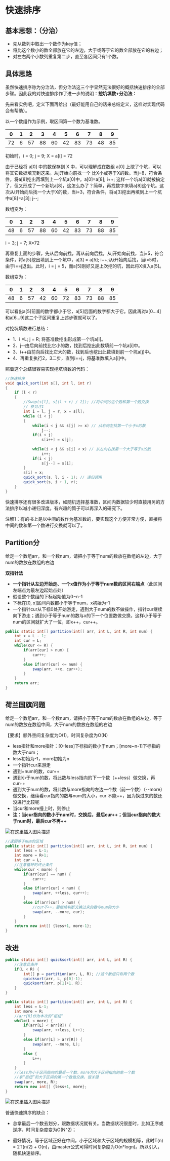 # 快速排序

## 基本思想：（分治）

- 先从数列中取出一个数作为key值；
- 将比这个数小的数全部放在它的左边，大于或等于它的数全部放在它的右边；
- 对左右两个小数列重复第二步，直至各区间只有1个数。

## 具体思路

虽然快速排序称为分治法，但分治法这三个字显然无法很好的概括快速排序的全部步骤。因此我的对快速排序作了进一步的说明：**挖坑填数+分治法：**

先来看实例吧，定义下面再给出（最好能用自己的话来总结定义，这样对实现代码会有帮助）。

以一个数组作为示例，取区间第一个数为基准数。

| 0    | 1    | 2    | 3    | 4    | 5    | 6    | 7    | 8    | 9    |
| ---- | ---- | ---- | ---- | ---- | ---- | ---- | ---- | ---- | ---- |
| 72   | 6    | 57   | 88   | 60   | 42   | 83   | 73   | 48   | 85   |

初始时，i = 0; j = 9;  X = a[i] = 72

由于已经将 a[0] 中的数保存到 X 中，可以理解成在数组 a[0] 上挖了个坑，可以将其它数据填充到这来。从j开始向前找一个 比X小或等于X的数。当j=8，符合条件，将a[8]挖出再填到上一个坑a[0]中。a[0]=a[8]; i++; 这样一个坑a[0]就被搞定了，但又形成了一个新坑a[8]，这怎么办了？简单，再找数字来填a[8]这个坑。这次从i开始向后找一个大于X的数，当i=3，符合条件，将a[3]挖出再填到上一个坑中a[8]=a[3]; j--;

数组变为：

| 0    | 1    | 2    | 3    | 4    | 5    | 6    | 7    | 8    | 9    |
| ---- | ---- | ---- | ---- | ---- | ---- | ---- | ---- | ---- | ---- |
| 48   | 6    | 57   | 88   | 60   | 42   | 83   | 73   | 88   | 85   |

i = 3;  j = 7;  X=72

再重复上面的步骤，先从后向前找，再从前向后找，从j开始向前找，当j=5，符合条件，将a[5]挖出填到上一个坑中，a[3] = a[5]; i++;从i开始向后找，当i=5时，由于i==j退出。此时，i = j = 5，而a[5]刚好又是上次挖的坑，因此将X填入a[5]。

数组变为：

| 0    | 1    | 2    | 3    | 4    | 5    | 6    | 7    | 8    | 9    |
| ---- | ---- | ---- | ---- | ---- | ---- | ---- | ---- | ---- | ---- |
| 48   | 6    | 57   | 42   | 60   | 72   | 83   | 73   | 88   | 85   |

可以看出a[5]前面的数字都小于它，a[5]后面的数字都大于它。因此再对a[0…4]和a[6…9]这二个子区间重复上述步骤就可以了。

对挖坑填数进行总结：

- 1．i =L; j = R; 将基准数挖出形成第一个坑a[i]。
- 2．j--由后向前找比它小的数，找到后挖出此数填前一个坑a[i]中。
- 3．i++由前向后找比它大的数，找到后也挖出此数填到前一个坑a[j]中。
- 4．再重复执行2，3二步，直到i==j，将基准数填入a[i]中。

照着这个总结很容易实现挖坑填数的代码：

```java
//快速排序
void quick_sort(int s[], int l, int r)
{
    if (l < r)
    {
        //Swap(s[l], s[(l + r) / 2]); //将中间的这个数和第一个数交换
        // 参见注1
        int i = l, j = r, x = s[l];
        while (i < j)
        {
            while(i < j && s[j] >= x) // 从右向左找第一个小于x的数
                j--;  
            if(i < j) 
                s[i++] = s[j];
            
            while(i < j && s[i] < x) // 从左向右找第一个大于等于x的数
                i++;  
            if(i < j) 
                s[j--] = s[i];
        }
        s[i] = x;
        quick_sort(s, l, i - 1); // 递归调用 
        quick_sort(s, i + 1, r);
    }
}
```

快速排序还有很多改进版本，如随机选择基准数，区间内数据较少时直接用另的方法排序以减小递归深度。有兴趣的筒子可以再深入的研究下。

注解1：有的书上是以中间的数作为基准数的，要实现这个方便非常方便，直接将中间的数和第一个数进行交换就可以了。

## Partition分

​	给定一个数组arr，和一个数num，请把小于等于num的数放在数组的左边，大于num的数放在数组的右边

**双指针法**

- **一个指针从左边开始走、一个x值作为小于等于num数的区间右端点**（此区间左端点为最左边起始点处）
- 假设整个数组的下标起始值为0~n-1
- 下标在[0, x]区间内数都小于等于num，x初始为-1
- 一个指针cur从下标0处开始游走，遇到大于num的数不做操作，指针cur继续向下游走；遇到小于等于num的数与x的下一个位置数做交换，这样小于等于num的区间就扩大了一位，即x++，cur++。

```java
public static int[] partition(int[] arr, int L, int R, int num) {
    int x = L - 1;
    int cur = L;
    while(cur <= R) {
        if(arr[cur] > num) {
            cur++;
        }
        else if(arr[cur] <= num) {
            swap(arr, ++x, cur++);
        }
    }
    return arr;
}
```

## 荷兰国旗问题

​	给定一个数组arr，和一个数num，请把小于等于num的数放在数组的左边，等于num的数放在数组中间，大于num的数放在数组的右边

【要求】额外空间复杂度为O(1)，时间复杂度为O(N)

- less指针和more指针：[0-less]下标指的数小于num；[more~n-1]下标指的数大于num；
- less初始为-1，more初始为n
- 一个指针cur来游走
- 遇到=num的数，cur++
- 遇到小于num的数，将此数与less指向的下一个数（++less）做交换，再cur++
- 遇到大于num的数，将此数与more指向的左边一个数（前一个数）（--more）做交换，继续看cur指向的数与num的大小，cur 不能++，因为换过来的数还没进行比较呢
- 当cur和more撞上时，则停止
- **注：当cur指向的数小于num时，交换后，最后cur++；但当cur指向的数大于num时，最后cur不再++**

![在这里插入图片描述](https://img-blog.csdnimg.cn/20210313155229611.png?x-oss-process=image/watermark,type_ZmFuZ3poZW5naGVpdGk,shadow_10,text_aHR0cHM6Ly9ibG9nLmNzZG4ubmV0L2d4MTc4NjQzNzM4MjI=,size_16,color_FFFFFF,t_70)

```java
//返回等于num的区域
public static int[] partition(int[] arr, int L, int R, int num) {
    int less = L-1;
    int more = R+1;
    int cur = L;
    //注意循环的终止条件
    while(cur < more) {
        if(arr[cur] == num) {
            cur++;
        }
        else if(arr[cur] < num) {
            swap(arr, ++less, cur++);
        }
        else if(arr[cur] > num) {
            //cur不++，要继续判断交换过来的数与num的大小
            swap(arr, --more, cur);
        }
    }
    return new int[] {less+1, more-1};
}
```

## 改进

```java
public static int[] quicksort(int[] arr, int L, int R) {
    //注意此条件
    if(L < R) {
        int[] p = partition(arr, L, R); //这个数组只有两个数
        quicksort(arr, L, p[0]-1);
        quicksort(arr, p[1]+1, R);
    }
}

public static int[] partition(int[] arr, int L, int R) {
    int less = L-1;
    int more = R;
    //arr[R]作为本次的“枢纽”
    while(L < more) {
        if(arr[L] < arr[R]) {
            swap(arr, ++less, L++);
        }
        else if(arr[L] > arr[R]) {
            swap(arr, --more, L); 
        }
        else {
            L++;
        }
    }
    //less为小于区间指向的最后一个数，more为大于区间指向的第一个数
    //拿“枢纽”和大于区间的第一个数做交换，很关键
    swap(arr, more, R);
    return new int[] {less+1, more};
}
```
![在这里插入图片描述](https://img-blog.csdnimg.cn/20210313163054304.png?x-oss-process=image/watermark,type_ZmFuZ3poZW5naGVpdGk,shadow_10,text_aHR0cHM6Ly9ibG9nLmNzZG4ubmV0L2d4MTc4NjQzNzM4MjI=,size_16,color_FFFFFF,t_70)

普通快速排序的缺点：

- 总拿最后一个数去划分，跟数据状况就有关。当数据状况很差时，比如正序或逆序，时间复杂度变为O(N^2)；

- 最好情况，等于区域正好在中间，小于区域和大于区域的规模相等，此时T(n) = 2T(n/2) + O(n)，由master公式可得时间复杂度为O(n*logn)。所以引入，随机快速排序。

